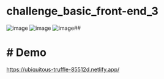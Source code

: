 # challenge_basic_front-end_3
![image](https://github.com/boytur/challenge_basic_front-end_3/assets/104257779/b50baadb-aad8-431b-8374-e555035e7232)
![image](https://github.com/boytur/challenge_basic_front-end_3/assets/104257779/22ae9c73-4b34-48b1-baa9-87588917799a)
![image](https://github.com/boytur/challenge_basic_front-end_3/assets/104257779/ce85c7a6-a401-4ee0-a00c-68403cbe79d5)##
# # Demo
https://ubiquitous-truffle-85512d.netlify.app/
